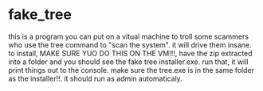 # fake_tree
this is a program you can put on a vitual machine to troll some scammers who use the tree command to "scan the system". it will drive them insane. to install, MAKE SURE YUO DO THIS ON THE VM!!!, have the zip extracted into a folder and you should see the fake tree installer.exe. run that, it will print things out to the console. make sure the tree.exe is in the same folder as the installer!!. it should run as admin automaticaly.
